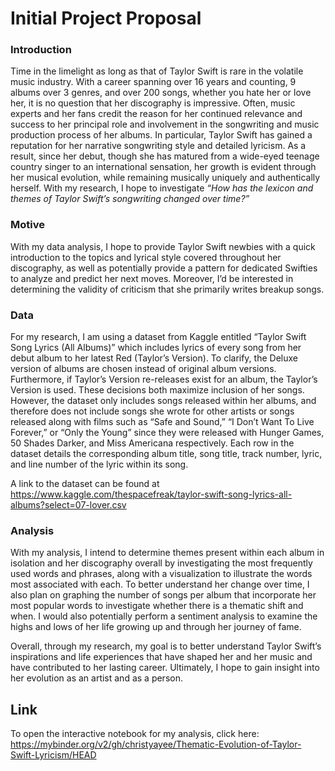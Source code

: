 # Initial Project Proposal

### Introduction
Time in the limelight as long as that of Taylor Swift is rare in the volatile music industry. With a career spanning over 16 years and counting, 9 albums over 3 genres, and over 200 songs, whether you hate her or love her, it is no question that her discography is impressive. Often, music experts and her fans credit the reason for her continued relevance and success to her principal role and involvement in the songwriting and music production process of her albums. In particular, Taylor Swift has gained a reputation for her narrative songwriting style and detailed lyricism. As a result, since her debut, though she has matured from a wide-eyed teenage country singer to an international sensation, her growth is evident through her musical evolution, while remaining musically uniquely and authentically herself. With my research, I hope to investigate *“How has the lexicon and themes of Taylor Swift’s songwriting changed over time?”*  
 
### Motive 
With my data analysis, I hope to provide Taylor Swift newbies with a quick introduction to the topics and lyrical style covered throughout her discography, as well as potentially provide a pattern for dedicated Swifties to analyze and predict her next moves. Moreover, I’d be interested in determining the validity of criticism that she primarily writes breakup songs.  


### Data
For my research, I am using a dataset from Kaggle entitled “Taylor Swift Song Lyrics (All Albums)” which includes lyrics of every song from her debut album to her latest Red (Taylor’s Version). To clarify, the Deluxe version of albums are chosen instead of original album versions. Furthermore, if Taylor’s Version re-releases exist for an album, the Taylor’s Version is used. These decisions both maximize inclusion of her songs. However, the dataset only includes songs released within her albums, and therefore does not include songs she wrote for other artists or songs released along with films such as “Safe and Sound,” “I Don’t Want To Live Forever,” or “Only the Young” since they were released with Hunger Games, 50 Shades Darker, and Miss Americana respectively. Each row in the dataset details the corresponding album title, song title, track number, lyric, and line number of the lyric within its song.

A link to the dataset can be found at https://www.kaggle.com/thespacefreak/taylor-swift-song-lyrics-all-albums?select=07-lover.csv   


### Analysis
With my analysis, I intend to determine themes present within each album in isolation and her discography overall by investigating the most frequently used words and phrases, along with a visualization to illustrate the words most associated with each. To better understand her change over time, I also plan on graphing the number of songs per album that incorporate her most popular words to investigate whether there is a thematic shift and when. I would also potentially perform a sentiment analysis to examine the highs and lows of her life growing up and through her journey of fame.   

Overall, through my research, my goal is to better understand Taylor Swift’s inspirations and life experiences that have shaped her and her music and have contributed to her lasting career. Ultimately, I hope to gain insight into her evolution as an artist and as a person. 

## Link
To open the interactive notebook for my analysis, click here: 
https://mybinder.org/v2/gh/christyayee/Thematic-Evolution-of-Taylor-Swift-Lyricism/HEAD